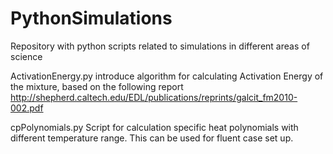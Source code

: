 PythonSimulations
=================

Repository with python scripts related to simulations in different areas of science

ActivationEnergy.py introduce algorithm for calculating Activation Energy of the mixture, based on the following report
http://shepherd.caltech.edu/EDL/publications/reprints/galcit_fm2010-002.pdf 

cpPolynomials.py Script for calculation specific heat polynomials with different temperature range. This can be used for fluent case set up.


